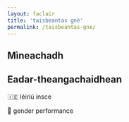 ```yaml
---
layout: faclair
title: 'taisbeantas gnè'
permalink: /taisbeantas-gne/
---
```


## Mìneachadh

## Eadar-theangachaidhean

&#x1f1ee;&#x1f1ea; léiriú insce

&#x1f3f4;&#xe0067;&#xe0062;&#xe0065;&#xe006e;&#xe0067;&#xe007f; gender performance